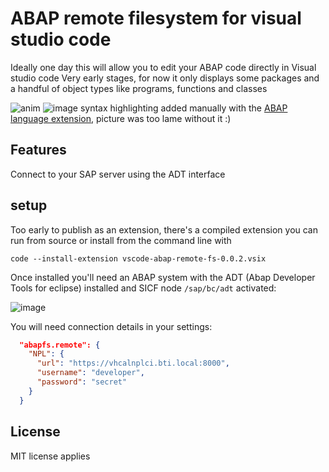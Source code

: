 # ABAP remote filesystem for visual studio code

Ideally one day this will allow you to edit your ABAP code directly in Visual studio code
Very early stages, for now it only displays some packages and a handful of object types like programs, functions and classes

![anim](https://user-images.githubusercontent.com/2453277/47482169-ae0cc300-d82d-11e8-8d19-f55dd877c166.gif)
![image](https://user-images.githubusercontent.com/2453277/47466602-dd99dc00-d7e9-11e8-97ed-28e23dfd8f90.png)
syntax highlighting added manually with the [ABAP language extension](https://marketplace.visualstudio.com/items?itemName=larshp.vscode-abap), picture was too lame without it :)

## Features

Connect to your SAP server using the ADT interface

## setup

Too early to publish as an extension, there's a compiled extension you can run from source or install from the command line with

`code --install-extension vscode-abap-remote-fs-0.0.2.vsix`

Once installed you'll need an ABAP system with the ADT (Abap Developer Tools for eclipse) installed and SICF node `/sap/bc/adt` activated:

![image](https://user-images.githubusercontent.com/2453277/47607084-5760de00-da13-11e8-9c51-7e04eeff4299.png)

You will need connection details in your settings:

```json
  "abapfs.remote": {
    "NPL": {
      "url": "https://vhcalnplci.bti.local:8000",
      "username": "developer",
      "password": "secret"
    }
  }
```

## License

MIT license applies
